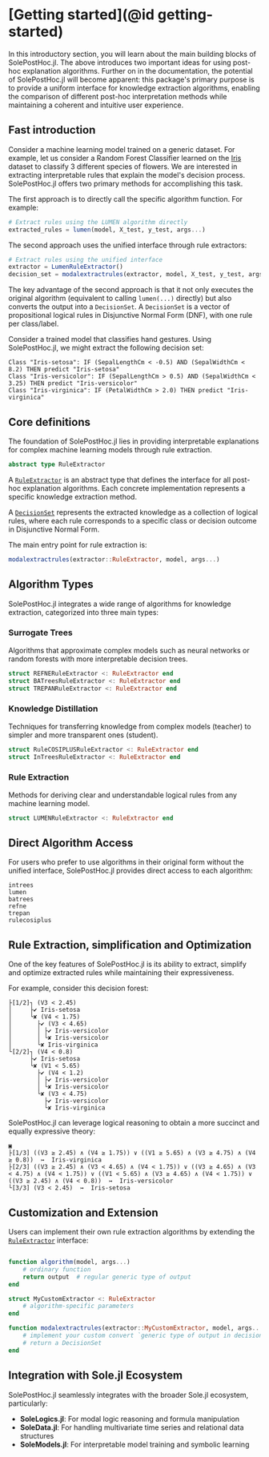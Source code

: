 # [Getting started](@id getting-started)

In this introductory section, you will learn about the main building blocks of SolePostHoc.jl.
The above introduces two important ideas for using post-hoc explanation algorithms.
Further on in the documentation, the potential of SolePostHoc.jl will become apparent: this package's primary purpose is to provide a uniform interface for knowledge extraction algorithms, enabling the comparison of different post-hoc interpretation methods while maintaining a coherent and intuitive user experience.

## Fast introduction

Consider a machine learning model trained on a generic dataset. For example, let us consider a Random Forest Classifier learned on the [Iris](https://www.kaggle.com/datasets/uciml/iris) dataset to classify 3 different species of flowers. We are interested in extracting interpretable rules that explain the model's decision process. SolePostHoc.jl offers two primary methods for accomplishing this task.

The first approach is to directly call the specific algorithm function. For example:

```julia
# Extract rules using the LUMEN algorithm directly
extracted_rules = lumen(model, X_test, y_test, args...)
```

The second approach uses the unified interface through rule extractors:

```julia
# Extract rules using the unified interface
extractor = LumenRuleExtractor()
decision_set = modalextractrules(extractor, model, X_test, y_test, args...)
```

The key advantage of the second approach is that it not only executes the original algorithm (equivalent to calling `lumen(...)` directly) but also converts the output into a `DecisionSet`. A `DecisionSet` is a vector of propositional logical rules in Disjunctive Normal Form (DNF), with one rule per class/label.

Consider a trained model that classifies hand gestures. Using SolePostHoc.jl, we might extract the following decision set:

```
Class "Iris-setosa": IF (SepalLengthCm < -0.5) AND (SepalWidthCm < 8.2) THEN predict "Iris-setosa"
Class "Iris-versicolor": IF (SepalLengthCm > 0.5) AND (SepalWidthCm < 3.25) THEN predict "Iris-versicolor"
Class "Iris-virginica": IF (PetalWidthCm > 2.0) THEN predict "Iris-virginica"
```

## Core definitions

The foundation of SolePostHoc.jl lies in providing interpretable explanations for complex machine learning models through rule extraction.

```julia
abstract type RuleExtractor
```

A [`RuleExtractor`](@ref) is an abstract type that defines the interface for all post-hoc explanation algorithms. Each concrete implementation represents a specific knowledge extraction method.

A [`DecisionSet`](@ref) represents the extracted knowledge as a collection of logical rules, where each rule corresponds to a specific class or decision outcome in Disjunctive Normal Form.

The main entry point for rule extraction is:

```julia
modalextractrules(extractor::RuleExtractor, model, args...)
```

## Algorithm Types

SolePostHoc.jl integrates a wide range of algorithms for knowledge extraction, categorized into three main types:

### Surrogate Trees
Algorithms that approximate complex models such as neural networks or random forests with more interpretable decision trees.

```julia
struct REFNERuleExtractor <: RuleExtractor end
struct BATreesRuleExtractor <: RuleExtractor end 
struct TREPANRuleExtractor <: RuleExtractor end
```

### Knowledge Distillation
Techniques for transferring knowledge from complex models (teacher) to simpler and more transparent ones (student).

```julia
struct RuleCOSIPLUSRuleExtractor <: RuleExtractor end
struct InTreesRuleExtractor <: RuleExtractor end
```

### Rule Extraction
Methods for deriving clear and understandable logical rules from any machine learning model.

```julia
struct LUMENRuleExtractor <: RuleExtractor end
```

## Direct Algorithm Access

For users who prefer to use algorithms in their original form without the unified interface, SolePostHoc.jl provides direct access to each algorithm:

```@docs
intrees
lumen
batrees
refne
trepan
rulecosiplus
```

## Rule Extraction, simplification and Optimization

One of the key features of SolePostHoc.jl is its ability to extract, simplify and optimize extracted rules while maintaining their expressiveness.

For example, consider this decision forest:

```
├[1/2]┐ (V3 < 2.45)
│     ├✔ Iris-setosa
│     └✘ (V4 < 1.75)
│       ├✔ (V3 < 4.65)
│       │ ├✔ Iris-versicolor
│       │ └✘ Iris-versicolor
│       └✘ Iris-virginica
└[2/2]┐ (V4 < 0.8)
      ├✔ Iris-setosa
      └✘ (V1 < 5.65)
        ├✔ (V4 < 1.2)
        │ ├✔ Iris-versicolor
        │ └✘ Iris-versicolor
        └✘ (V3 < 4.75)
          ├✔ Iris-versicolor
          └✘ Iris-virginica
```

SolePostHoc.jl can leverage logical reasoning to obtain a more succinct and equally expressive theory:

```
▣
├[1/3] ((V3 ≥ 2.45) ∧ (V4 ≥ 1.75)) ∨ ((V1 ≥ 5.65) ∧ (V3 ≥ 4.75) ∧ (V4 ≥ 0.8))  ↣  Iris-virginica
├[2/3] ((V3 ≥ 2.45) ∧ (V3 < 4.65) ∧ (V4 < 1.75)) ∨ ((V3 ≥ 4.65) ∧ (V3 < 4.75) ∧ (V4 < 1.75)) ∨ ((V1 < 5.65) ∧ (V3 ≥ 4.65) ∧ (V4 < 1.75)) ∨ ((V3 ≥ 2.45) ∧ (V4 < 0.8))  ↣  Iris-versicolor
└[3/3] (V3 < 2.45)  ↣  Iris-setosa

```


## Customization and Extension

Users can implement their own rule extraction algorithms by extending the [`RuleExtractor`](@ref) interface:

```julia

function algorithm(model, args...)
    # ordinary function
    return output  # regular generic type of output
end

struct MyCustomExtractor <: RuleExtractor
    # algorithm-specific parameters
end

function modalextractrules(extractor::MyCustomExtractor, model, args...)
    # implement your custom convert `generic type of output in decision set` logic
    # return a DecisionSet
end
```

## Integration with Sole.jl Ecosystem

SolePostHoc.jl seamlessly integrates with the broader Sole.jl ecosystem, particularly:

- **SoleLogics.jl**: For modal logic reasoning and formula manipulation
- **SoleData.jl**: For handling multivariate time series and relational data structures
- **SoleModels.jl**: For interpretable model training and symbolic learning
